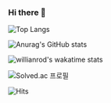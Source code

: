 ### Hi there 👋

<!--
**chaerin-dev/chaerin-dev** is a ✨ _special_ ✨ repository because its `README.md` (this file) appears on your GitHub profile.

Here are some ideas to get you started:

- 🔭 I’m currently working on ...
- 🌱 I’m currently learning ...
- 👯 I’m looking to collaborate on ...
- 🤔 I’m looking for help with ...
- 💬 Ask me about ...
- 📫 How to reach me: ...
- 😄 Pronouns: ...
- ⚡ Fun fact: ...
-->

![Top Langs](https://github-readme-stats.vercel.app/api/top-langs/?username=chaerin-dev&layout=compact&theme=tokyonight)

![Anurag's GitHub stats](https://github-readme-stats.vercel.app/api?username=chaerin-dev&count_private=true&show_icons=true&theme=tokyonight)

![willianrod's wakatime stats](https://github-readme-stats.vercel.app/api/wakatime?username=chaerin-dev&theme=tokyonight)

![Solved.ac
프로필](http://mazassumnida.wtf/api/mini/generate_badge?boj=zolio&theme=tokyonight)

![Hits](https://hits.seeyoufarm.com/api/count/incr/badge.svg?url=https%3A%2F%2Fgithub.com%2Fchaerin-dev&count_bg=%23969696&title_bg=%23555555&icon=&icon_color=%23E7E7E7&title=hits&edge_flat=false)
